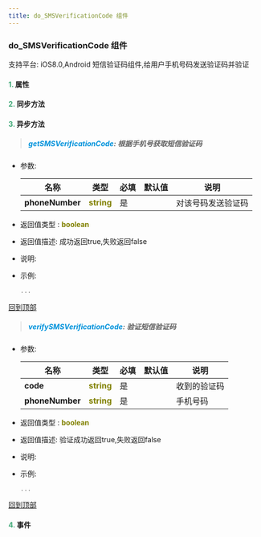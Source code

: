 ```yaml
---
title: do_SMSVerificationCode 组件
---
```


### do_SMSVerificationCode 组件

 支持平台: iOS8.0,Android
 短信验证码组件,给用户手机号码发送验证码并验证

#### <font color ='#40A977'>**1.**</font> 属性

#### <font color ='#40A977'>**2.**</font> 同步方法

#### <font color ='#40A977'>**3.**</font> 异步方法

>##### <font color ='#0092db'>**getSMSVerificationCode**</font>: 根据手机号获取短信验证码

- 参数:

  名称 | 类型 |必填|默认值|说明
  ---- |-------------  |--------------|--------|------
  **phoneNumber** |<font color ='#808000'>**string**</font> | 是 | |对该号码发送验证码
- 返回值类型 : <font color ='#808000'>**boolean**</font>
- 返回值描述: 成功返回true,失败返回false
- 说明: 
- 示例:

  ```javascript
  ...

  ```

[回到顶部](#top)

>##### <font color ='#0092db'>**verifySMSVerificationCode**</font>: 验证短信验证码

- 参数:

  名称 | 类型 |必填|默认值|说明
  ---- |-------------  |--------------|--------|------
  **code** |<font color ='#808000'>**string**</font> | 是 | |收到的验证码
  **phoneNumber** |<font color ='#808000'>**string**</font> | 是 | |手机号码
- 返回值类型 : <font color ='#808000'>**boolean**</font>
- 返回值描述: 验证成功返回true,失败返回false
- 说明: 
- 示例:

  ```javascript
  ...

  ```

[回到顶部](#top)


#### <font color ='#40A977'>**4.**</font> 事件


